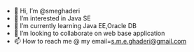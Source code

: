 - 👋 Hi, I’m @smeghaderi
- 👀 I’m interested in Java SE
- 🌱 I’m currently learning Java EE,Oracle DB
- 💞️ I’m looking to collaborate on web base application 
- 📫 How to reach me @ my email=s.m.e.ghaderi@gmail.com
<!---
smeghaderi/smeghaderi is a ✨ special ✨ repository because its `README.md` (this file) appears on your GitHub profile.
You can click the Preview link to take a look at your changes.
--->
